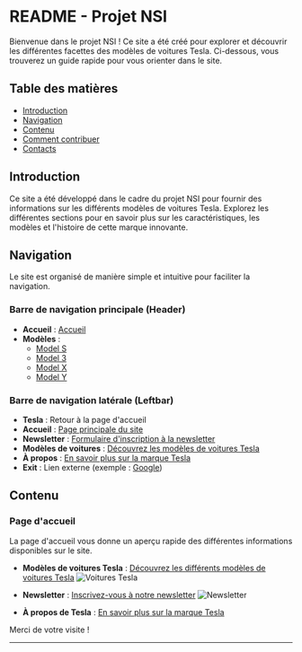 # README - Projet NSI

Bienvenue dans le projet NSI ! Ce site a été créé pour explorer et découvrir les différentes facettes des modèles de voitures Tesla. Ci-dessous, vous trouverez un guide rapide pour vous orienter dans le site.

## Table des matières

- [Introduction](#introduction)
- [Navigation](#navigation)
- [Contenu](#contenu)
- [Comment contribuer](#comment-contribuer)
- [Contacts](#contacts)

## Introduction

Ce site a été développé dans le cadre du projet NSI pour fournir des informations sur les différents modèles de voitures Tesla. Explorez les différentes sections pour en savoir plus sur les caractéristiques, les modèles et l'histoire de cette marque innovante.

## Navigation

Le site est organisé de manière simple et intuitive pour faciliter la navigation.

### Barre de navigation principale (Header)

- **Accueil** : [Accueil](index.html)
- **Modèles** : 
    - [Model S](modelS.html)
    - [Model 3](model3.html)
    - [Model X](modelX.html)
    - [Model Y](modelY.html)

### Barre de navigation latérale (Leftbar)

- **Tesla** : Retour à la page d'accueil
- **Accueil** : [Page principale du site](https://tesla.tibotsr.repl.co)
- **Newsletter** : [Formulaire d'inscription à la newsletter](https://tesla.tibotsr.repl.co/formulaire.html)
- **Modèles de voitures** : [Découvrez les modèles de voitures Tesla](https://tesla.tibotsr.repl.co/voitures.html)
- **À propos** : [En savoir plus sur la marque Tesla](https://tesla.tibotsr.repl.co/apropos.html)
- **Exit** : Lien externe (exemple : [Google](https://www.google.fr))

## Contenu

### Page d'accueil

La page d'accueil vous donne un aperçu rapide des différentes informations disponibles sur le site.

- **Modèles de voitures Tesla** : [Découvrez les différents modèles de voitures Tesla](https://tesla.tibotsr.repl.co/voitures.html)
  ![Voitures Tesla](./img/teslas.jpg)

- **Newsletter** : [Inscrivez-vous à notre newsletter](https://tesla.tibotsr.repl.co/formulaire.html)
  ![Newsletter](./img/newsletter.jpg)

- **À propos de Tesla** : [En savoir plus sur la marque Tesla](https://tesla.tibotsr.repl.co/apropos.html)
  
Merci de votre visite !

---
